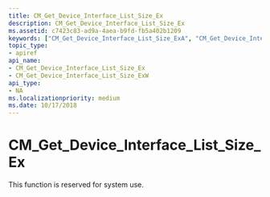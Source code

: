 ```yaml
---
title: CM_Get_Device_Interface_List_Size_Ex
description: CM_Get_Device_Interface_List_Size_Ex
ms.assetid: c7423c83-ad9a-4aea-b9fd-fb5a402b1209
keywords: ["CM_Get_Device_Interface_List_Size_ExA", "CM_Get_Device_Interface_List_Size_ExW", "CM_Get_Device_Interface_List_Size_Ex Device and Driver Installation"]
topic_type:
- apiref
api_name:
- CM_Get_Device_Interface_List_Size_Ex
- CM_Get_Device_Interface_List_Size_ExW
api_type:
- NA
ms.localizationpriority: medium
ms.date: 10/17/2018
---
```


# CM_Get_Device_Interface_List_Size_Ex

This function is reserved for system use.
